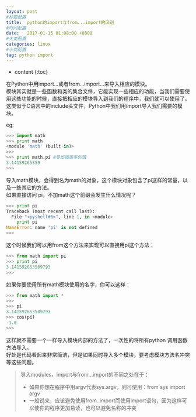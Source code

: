 ```yaml
---
layout: post
#标题配置
title:  python的import与from...import的区别
#时间配置
date:   2017-01-15 01:08:00 +0800
#大类配置
categories: linux
#小类配置
tag: python import
---
```


* content
{:toc}


在Python中用import...或者from...import...来导入相应的模块。  
模块其实就是一些函数和类的集合文件，它能实现一些相应的功能，当我们需要使用这些功能的时候，直接把相应的模块导入到我们的程序中，我们就可以使用了。  
这类似于C语言中的include头文件，Python中我们用import导入我们需要的模块。  

eg:

```python
>>> import math
>>> print math
<module 'math' (built-in)>
>>>
>>> print math.pi #导出圆周率的值
3.14159265359
>>>
```

导入math模块，会得到名为math的对象，这个模块对象包含了pi这样的常量，以及一些其它的方法。   
如果直接访问 pi，不加math这个前缀会发生什么情况呢？

```python
>>> print pi
Traceback (most recent call last):
  File "<pyshell#6>", line 1, in <module>
    print pi
NameError: name 'pi' is not defined
>>>
```

这个时候我们可以用from这个方法来实现可以直接用pi这个方法：  

```python
>>> from math import pi
>>> print pi
3.141592653589793
>>>
```

如果你要使用所有math模块使用的名字，你可以这样：  

```python
>>> from math import *
>>>
>>> pi
3.141592653589793
>>> cos(pi)
-1.0
>>>
```

这样就不需要一个一样导入模块内部的方法了，一次性的将所有python 调用函数方法导入。  
好处是代码看起来非常简洁，但是如果同时导入多个模块，要考虑模块方法名冲突等这些问题。  

>导入modules，import与from...import的不同之处在于：
>+ 如果你想在程序中用argv代表sys.argv，则可使用：from sys import argv
>+ 一般说来，应该避免使用from..import而使用import语句，因为这样可以使你的程序更加易读，也可以避免名称的冲突
